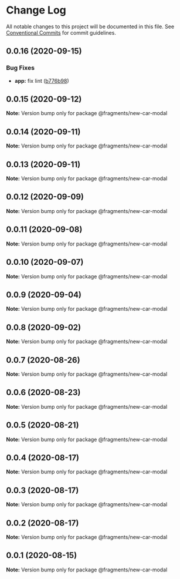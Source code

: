 # Change Log

All notable changes to this project will be documented in this file.
See [Conventional Commits](https://conventionalcommits.org) for commit guidelines.

## 0.0.16 (2020-09-15)


### Bug Fixes

* **app:** fix lint ([b776b98](https://github.com/Atlantis-Lab/shop-bmw-accessories/commit/b776b98e321e335a36129e1c38919e1e95765f9a))





## 0.0.15 (2020-09-12)

**Note:** Version bump only for package @fragments/new-car-modal





## 0.0.14 (2020-09-11)

**Note:** Version bump only for package @fragments/new-car-modal





## 0.0.13 (2020-09-11)

**Note:** Version bump only for package @fragments/new-car-modal





## 0.0.12 (2020-09-09)

**Note:** Version bump only for package @fragments/new-car-modal





## 0.0.11 (2020-09-08)

**Note:** Version bump only for package @fragments/new-car-modal

## 0.0.10 (2020-09-07)

**Note:** Version bump only for package @fragments/new-car-modal

## 0.0.9 (2020-09-04)

**Note:** Version bump only for package @fragments/new-car-modal

## 0.0.8 (2020-09-02)

**Note:** Version bump only for package @fragments/new-car-modal

## 0.0.7 (2020-08-26)

**Note:** Version bump only for package @fragments/new-car-modal

## 0.0.6 (2020-08-23)

**Note:** Version bump only for package @fragments/new-car-modal

## 0.0.5 (2020-08-21)

**Note:** Version bump only for package @fragments/new-car-modal

## 0.0.4 (2020-08-17)

**Note:** Version bump only for package @fragments/new-car-modal

## 0.0.3 (2020-08-17)

**Note:** Version bump only for package @fragments/new-car-modal

## 0.0.2 (2020-08-17)

**Note:** Version bump only for package @fragments/new-car-modal

## 0.0.1 (2020-08-15)

**Note:** Version bump only for package @fragments/new-car-modal

